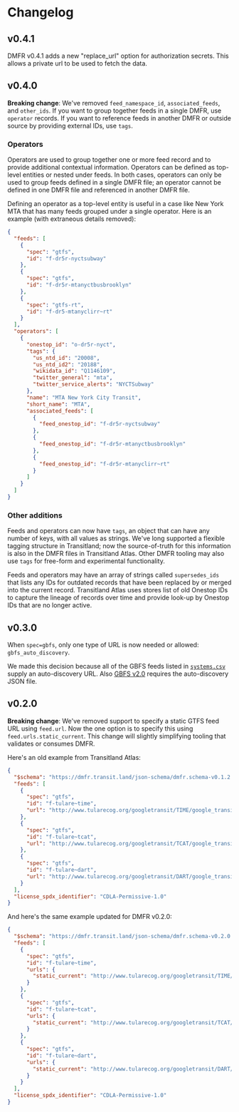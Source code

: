 # Changelog

## v0.4.1

DMFR v0.4.1 adds a new "replace_url" option for authorization secrets. This allows a private url to be used to fetch the data.

## v0.4.0

**Breaking change**: We've removed `feed_namespace_id`, `associated_feeds`, and `other_ids`. If you want to group together feeds in a single DMFR, use `operator` records. If you want to reference feeds in another DMFR or outside source by providing external IDs, use `tags`.

### Operators

Operators are used to group together one or more feed record and to provide additional contextual information. Operators can be defined as top-level entities or nested under feeds. In both cases, operators can only be used to group feeds defined in a single DMFR file; an operator cannot be defined in one DMFR file and referenced in another DMFR file.

Defining an operator as a top-level entity is useful in a case like New York MTA that has many feeds grouped under a single operator. Here is an example (with extraneous details removed):

```json
{
  "feeds": [
    {
      "spec": "gtfs",
      "id": "f-dr5r-nyctsubway"
    },
    {
      "spec": "gtfs",
      "id": "f-dr5r-mtanyctbusbrooklyn"
    },
    {
      "spec": "gtfs-rt",
      "id": "f-dr5-mtanyclirr~rt"
    }
  ],
  "operators": [
    {
      "onestop_id": "o-dr5r-nyct",
      "tags": {
        "us_ntd_id": "20008",
        "us_ntd_id2": "20188",
        "wikidata_id": "Q1146109",
        "twitter_general": "mta",
        "twitter_service_alerts": "NYCTSubway"
      },
      "name": "MTA New York City Transit",
      "short_name": "MTA",
      "associated_feeds": [
        {
          "feed_onestop_id": "f-dr5r-nyctsubway"
        },
        {
          "feed_onestop_id": "f-dr5r-mtanyctbusbrooklyn"
        },
        {
          "feed_onestop_id": "f-dr5r-mtanyclirr~rt"
        }
      ]
    }
  ]
}
```

### Other additions

Feeds and operators can now have `tags`, an object that can have any number of keys, with all values as strings. We've long supported a flexible tagging structure in Transitland; now the source-of-truth for this information is also in the DMFR files in Transitland Atlas. Other DMFR tooling may also use `tags` for free-form and experimental functionality.

Feeds and operators may have an array of strings called `supersedes_ids` that lists any IDs for outdated records that have been replaced by or merged into the current record. Transitland Atlas uses stores list of old Onestop IDs to capture the lineage of records over time and provide look-up by Onestop IDs that are no longer active.

## v0.3.0

When `spec=gbfs`, only one type of URL is now needed or allowed: `gbfs_auto_discovery`.

We made this decision because all of the GBFS feeds listed in [`systems.csv`](https://github.com/NABSA/gbfs/blob/v2.0/systems.csv) supply an auto-discovery URL. Also [GBFS v2.0](https://github.com/NABSA/gbfs/releases/tag/v2.0) requires the auto-discovery JSON file. 

## v0.2.0

**Breaking change**: We've removed support to specify a static GTFS feed URL using `feed.url`. Now the one option is to specify this using `feed.urls.static_current`. This change will slightly simplifying tooling that validates or consumes DMFR. 

Here's an old example from Transitland Atlas:

```json
{
  "$schema": "https://dmfr.transit.land/json-schema/dmfr.schema-v0.1.2.json",
  "feeds": [
    {
      "spec": "gtfs",
      "id": "f-tulare~time",
      "url": "http://www.tularecog.org/googletransit/TIME/google_transit.zip"
    },
    {
      "spec": "gtfs",
      "id": "f-tulare~tcat",
      "url": "http://www.tularecog.org/googletransit/TCAT/google_transit.zip"
    },
    {
      "spec": "gtfs",
      "id": "f-tulare~dart",
      "url": "http://www.tularecog.org/googletransit/DART/google_transit.zip"
    }
  ],
  "license_spdx_identifier": "CDLA-Permissive-1.0"
}
```

And here's the same example updated for DMFR v0.2.0:

```json
{
  "$schema": "https://dmfr.transit.land/json-schema/dmfr.schema-v0.2.0.json",
  "feeds": [
    {
      "spec": "gtfs",
      "id": "f-tulare~time",
      "urls": {
        "static_current": "http://www.tularecog.org/googletransit/TIME/google_transit.zip"
      }
    },
    {
      "spec": "gtfs",
      "id": "f-tulare~tcat",
      "urls": {
        "static_current": "http://www.tularecog.org/googletransit/TCAT/google_transit.zip"
      }
    },
    {
      "spec": "gtfs",
      "id": "f-tulare~dart",
      "urls": {
        "static_current": "http://www.tularecog.org/googletransit/DART/google_transit.zip"
      }
    }
  ],
  "license_spdx_identifier": "CDLA-Permissive-1.0"
}
```
